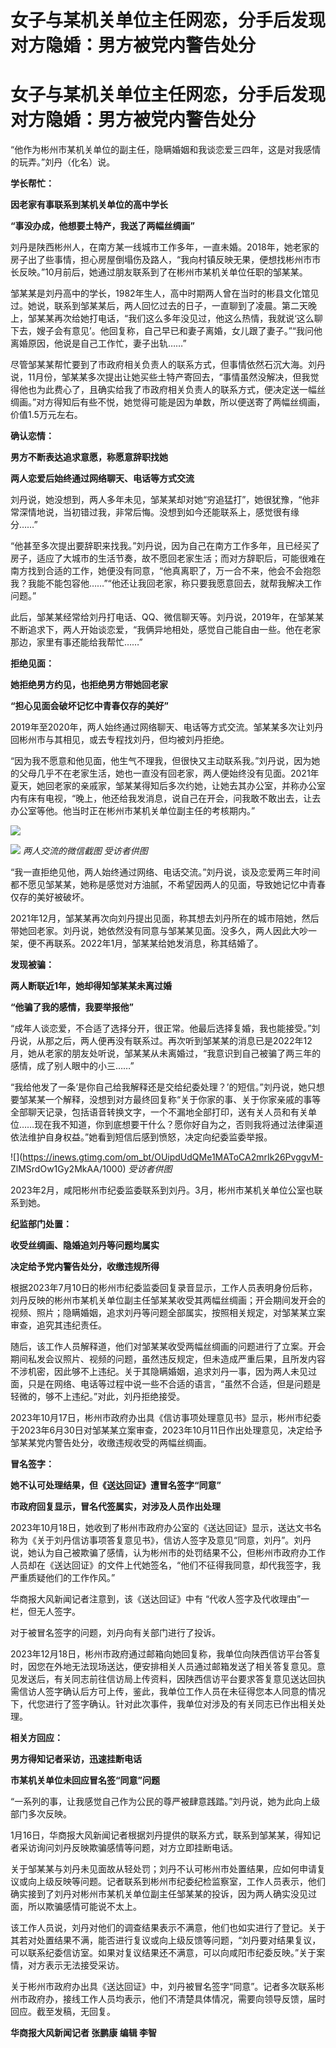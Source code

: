 # 女子与某机关单位主任网恋，分手后发现对方隐婚：男方被党内警告处分

# 女子与某机关单位主任网恋，分手后发现对方隐婚：男方被党内警告处分

“他作为彬州市某机关单位的副主任，隐瞒婚姻和我谈恋爱三四年，这是对我感情的玩弄。”刘丹（化名）说。

**学长帮忙：**

**因老家有事联系到某机关单位的高中学长**

**“事没办成，他想要土特产，我送了两幅丝绸画”**

刘丹是陕西彬州人，在南方某一线城市工作多年，一直未婚。2018年，她老家的房子出了些事情，担心房屋倒塌伤及路人，“我向村镇反映无果，便想找彬州市市长反映。”10月前后，她通过朋友联系到了在彬州市某机关单位任职的邹某某。

邹某某是刘丹高中的学长，1982年生人，高中时期两人曾在当时的彬县文化馆见过。她说，联系到邹某某后，两人回忆过去的日子，一直聊到了凌晨。第二天晚上，邹某某再次给她打电话，“我们这么多年没见过，他这么热情，我就说‘这么聊下去，嫂子会有意见’。他回复称，自己早已和妻子离婚，女儿跟了妻子。”“我问他离婚原因，他说是自己工作忙，妻子出轨……”

尽管邹某某帮忙要到了市政府相关负责人的联系方式，但事情依然石沉大海。刘丹说，11月份，邹某某多次提出让她买些土特产寄回去，“事情虽然没解决，但我觉得他也为此费心了，且确实给我了市政府相关负责人的联系方式，便决定送一幅丝绸画。”对方得知后有些不悦，她觉得可能是因为单数，所以便送寄了两幅丝绸画，价值1.5万元左右。

**确认恋情：**

**男方不断表达追求意愿，称愿意辞职找她**

**两人恋爱后始终通过网络聊天、电话等方式交流**

刘丹说，她没想到，两人多年未见，邹某某却对她“穷追猛打”，她很犹豫，“他非常深情地说，当初错过我，非常后悔。没想到如今还能联系上，感觉很有缘分……”

“他甚至多次提出要辞职来找我。”刘丹说，因为自己在南方工作多年，且已经买了房子，适应了大城市的生活节奏，故不愿回老家生活；而对方辞职后，可能很难在南方找到合适的工作，她便没有同意，“他真离职了，万一合不来，他会不会抱怨我？我能不能包容他……”“他还让我回老家，称只要我愿意回去，就帮我解决工作问题。”

此后，邹某某经常给刘丹打电话、QQ、微信聊天等。刘丹说，2019年，在邹某某不断追求下，两人开始谈恋爱，“我俩异地相处，感觉自己能自由一些。他在老家那边，家里有事还能给我帮忙……”

**拒绝见面：**

**她拒绝男方约见，也拒绝男方带她回老家**

**“担心见面会破坏记忆中青春仅存的美好”**

2019年至2020年，两人始终通过网络聊天、电话等方式交流。邹某某多次让刘丹回彬州市与其相见，或去专程找刘丹，但均被刘丹拒绝。

“因为我不愿意和他见面，他生气不理我，但很快又主动联系我。”刘丹说，因为她的父母几乎不在老家生活，她也一直没有回老家，两人便始终没有见面。2021年夏天，她回老家的亲戚家，邹某某得知后多次约她，让她去其办公室，并称办公室内有床有电视，“晚上，他还给我发消息，说自己在开会，问我敢不敢出去，让去办公室等他。他当时正在彬州市某机关单位副主任的考核期内。”

![](https://inews.gtimg.com/om_bt/Oy6jT9-L-qdwlu0cSZLeQhBZ9rroUtC0SWSNP4pU9QtRQAA/1000)

![](https://inews.gtimg.com/om_bt/OespA_U6npUDrhcpB7wd5ANhCuZDcCAW1E-0xfDQo4jsYAA/1000)
_两人交流的微信截图 受访者供图_

“我一直拒绝见他，两人始终通过网络、电话交流。”刘丹说，谈及恋爱两三年时间都不愿见邹某某，她称是感觉对方油腻，不希望因两人的见面，导致她记忆中青春仅存的美好被破坏。

2021年12月，邹某某再次向刘丹提出见面，称其想去刘丹所在的城市陪她，然后带她回老家。刘丹说，她依然没有同意与邹某某见面。没多久，两人因此大吵一架，便不再联系。2022年1月，邹某某给她发消息，称其结婚了。

**发现被骗：**

**两人断联近1年，她却得知邹某某未离过婚**

**“他骗了我的感情，我要举报他”**

“成年人谈恋爱，不合适了选择分开，很正常。他最后选择复婚，我也能接受。”刘丹说，从那之后，两人便再没有联系过。再次听到邹某某的消息已是2022年12月，她从老家的朋友处听说，邹某某从未离婚过，“我意识到自己被骗了两三年的感情，成了别人眼中的小三……”

“我给他发了一条‘是你自己给我解释还是交给纪委处理？’的短信。”刘丹说，她只想要邹某某一个解释，没想到对方最终回复称“关于你家的事、关于你家亲戚的事等全部聊天记录，包括语音转换文字，一个不漏地全部打印，送有关人员和有关单位……现在我不知道，你到底想要干什么？愿你好自为之，否则我将通过法律渠道依法维护自身权益。”她看到短信后感到愤怒，决定向纪委监委举报。

![](https://inews.gtimg.com/om_bt/OUipdUdQMe1MAToCA2mrIk26PvggvM-
ZlMSrdOw1Gy2MkAA/1000) _受访者供图_

2023年2月，咸阳彬州市纪委监委联系到刘丹。3月，彬州市某机关单位公室也联系到她。

**纪监部门处置：**

**收受丝绸画、隐婚追刘丹等问题均属实**

**决定给予党内警告处分，收缴违规所得**

根据2023年7月10日的彬州市纪委监委回复录音显示，工作人员表明身份后称，刘丹反映的彬州市某机关单位副主任邹某某收受其两幅丝绸画；开会期间发开会的视频、照片；隐瞒婚姻，追求刘丹等问题全部属实，按照相关规定，对邹某某立案审查，追究其违纪责任。

随后，该工作人员解释道，他们对邹某某收受两幅丝绸画的问题进行了立案。开会期间私发会议照片、视频的问题，虽然违反规定，但未造成严重后果，且所发内容不涉机密，因此够不上违纪。关于其隐瞒婚姻，追求刘丹一事，因为两人未见过面，只是在网络、电话等过程中说一些不合适的语言，“虽然不合适，但是问题是轻微的，够不上违纪。”对此，刘丹拒绝接受。

2023年10月17日，彬州市政府办出具《信访事项处理意见书》显示，彬州市纪委于2023年6月30日对邹某某立案审查，2023年10月11日作出处理意见，决定给予邹某某党内警告处分，收缴违规收受的两幅丝绸画。

**冒名签字：**

**她不认可处理结果，但《送达回证》遭冒名签字“同意”**

**市政府回复显示，冒名代签属实，对涉及人员作出处理**

2023年10月18日，她收到了彬州市政府办公室的《送达回证》显示，送达文书名称为《关于刘丹信访事项答复意见书》，信访人签字及意见“同意，刘丹”。刘丹说，她认为自己被欺骗了感情，认为彬州市的处罚结果不公，但彬州市政府办工作人员却在《送达回证》的文件上代她签名，“他们不征得我同意，却代我签字，我严重质疑他们的工作作风。”

华商报大风新闻记者注意到，该《送达回证》中有 “代收人签字及代收理由”一栏，但无人签字。

对于被冒名签字的问题，刘丹向有关部门进行了投诉。

2023年12月18日，彬州市政府通过邮箱向她回复称，我单位向陕西信访平台答复时，因您在外地无法现场送达，便安排相关人员通过邮箱发送了相关答复意见。意见发送后，有关同志前往信访局上传资料，因陕西信访平台要求答复意见送达回执需信访人签字确认后方可上传，鉴此，我单位工作人员在未征得您本人同意的情况下，代您进行了签字确认。针对此次事件，我单位对涉及的有关同志已作出相关处理。

**相关方回应：**

**男方得知记者采访，迅速挂断电话**

**市某机关单位未回应冒名签“同意”问题**

“一系列的事，让我感觉自己作为公民的尊严被肆意践踏。”刘丹说，她为此向上级部门多次反映。

1月16日，华商报大风新闻记者根据刘丹提供的联系方式，联系到邹某某，得知记者采访询问刘丹反映欺骗感情等问题，对方立即挂断电话。

关于邹某某与刘丹未见面故从轻处罚；刘丹不认可彬州市处置结果，应如何申请复议或向上级反映等问题。记者联系到彬州市纪委纪检监察室，工作人员表示，他们确实接到了刘丹对彬州市某机关单位副主任邹某某的投诉，因为两人确实没见过面，所以欺骗感情可能说不太上。

该工作人员说，刘丹对他们的调查结果表示不满意，他们也如实进行了登记。关于其若对处置结果不满，能否进行复议或向上级反馈等问题，“刘丹要对结果复议，可以联系纪委信访室。如果对复议结果还不满意，可以向咸阳市纪委反映。”关于案情，对方表示无法接受采访。

关于彬州市政府办出具《送达回证》中，刘丹被冒名签字“同意”。记者多次联系彬州市政府办，接线工作人员均表示，他们不清楚具体情况，需要向领导反馈，届时回应。截至发稿，无回复。

**华商报大风新闻记者 张鹏康 编辑 李智**

